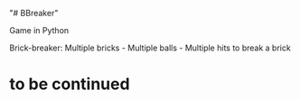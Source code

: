 "# BBreaker" 

Game in Python

Brick-breaker:
Multiple bricks - Multiple balls - Multiple hits to break a brick

# to be continued
